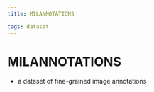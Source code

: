 ```yaml
---
title: MILANNOTATIONS

tags: dataset 
---
```


# MILANNOTATIONS
- a dataset of fine-grained image annotations


















